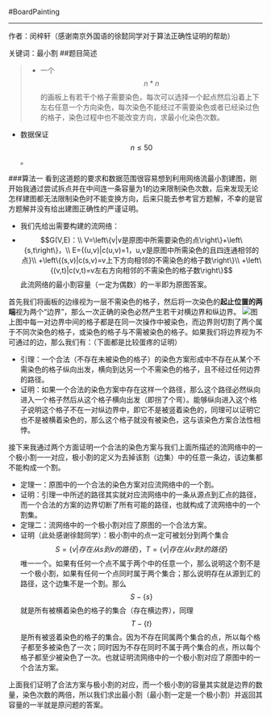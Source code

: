 #BoardPainting

---
作者：闵梓轩（感谢南京外国语的徐懿同学对于算法正确性证明的帮助）

关键词：最小割
##题目简述
> * 一个$$n*n$$的画板上有若干个格子需要染色，每次可以选择一个起点然后沿着上下左右任意一个方向染色，每次染色不能经过不需要染色或者已经染过色的格子，染色过程中也不能改变方向，求最小化染色次数。
* 数据保证$$n\leq 50$$。

###算法一
看到这道题的要求和数据范围很容易想到利用网络流最小割建图，刚开始我通过尝试拆点并在中间连一条容量为1的边来限制染色次数，后来发现无论怎样建图都无法限制染色时不能变换方向，后来只能去参考官方题解，不幸的是官方题解并没有给出建图正确性的严谨证明。

* 我们先给出需要构建的流网络：
* $$G(V,E)：\\
V=\left\{v|v是原图中所需要染色的点\right\}+\left\{s,t\right\}，\\
E={(u,v)|c(u,v)=1，u,v是原图中所需染色的且四连通相邻的点}\\
+\left\{(s,v)|c(s,v)=v上下方向相邻的不需染色的格子数\right\}\\
+\left\{(v,t)|c(v,t)=v左右方向相邻的不需染色的格子数\right\}$$
此流网络的最小割容量（一定为偶数）的一半即为原图答案。

首先我们将画板的边缘视为一层不需染色的格子，然后将一次染色的**起止位置的两端**视为两个“边界”，那么一次正确的染色必然产生若干对横边界和纵边界。
![图](https://apps.topcoder.com/wiki/download/attachments/103449800/d110001.png)
上图中每一对边界中间的格子都是在同一次操作中被染色，而边界则切割了两个属于不同次染色的格子，或染色的格子与不需被染色的格子。如果我们将边界视为不可通过的边，那么我们有：（下面都是比较蛋疼的证明）

* 引理：一个合法（不存在未被染色的格子）的染色方案形成中不存在从某个不需染色的格子纵向出发，横向到达另一个不需染色的格子，且不经过任何边界的路径。
* 证明：如果一个合法的染色方案中存在这样一个路径，那么这个路径必然纵向进入一个格子然后从这个格子横向出发（即拐了个弯）。能够纵向进入这个格子说明这个格子不在一对纵边界中，即它不是被竖着染色的，同理可以证明它也不是被横着染色的，那么这个格子就没有被染色，这与该染色方案合法性相悖。

接下来我通过两个方面证明一个合法的染色方案与我们上面所描述的流网络中的一个极小割一一对应，极小割的定义为去掉该割（边集）中的任意一条边，该边集都不能构成一个割。

* 定理一：原图中的一个合法的染色方案对应流网络中的一个割。
* 证明：引理一中所述的路径其实就对应流网络中的一条从源点到汇点的路径，而一个合法的方案的边界切断了所有可能的路径，也就构成了流网络中的一个割集。
* 定理二：流网络中的一个极小割对应了原图的一个合法方案。
* 证明（此处感谢徐懿同学）：极小割中的点一定可被划分到两个集合$$S=\left\{v|存在从s到v的路径\right\}，T=\left\{v|存在从v到t的路径\right\}$$唯一一个。如果有任何一个点不属于两个中的任意一个，那么说明这个割不是一个极小割，如果有任何一个点同时属于两个集合；那么说明存在从源到汇的路径，这个边集不是一个割。那么$$S-\left\{s\right\}$$就是所有被横着染色的格子的集合（存在横边界），同理$$T-\left\{t\right\}$$是所有被竖着染色的格子的集合。因为不存在同属两个集合的点，所以每个格子都至多被染色了一次；同时因为不存在同时不属于两个集合的点，所以每个格子都至少被染色了一次。也就证明流网络中的一个极小割对应了原图中的一个合法方案。

上面我们证明了合法方案与极小割的对应，而一个极小割的容量其实就是边界的数量，染色次数的两倍，所以我们求出最小割（最小割一定是一个极小割）并返回其容量的一半就是原问题的答案。
